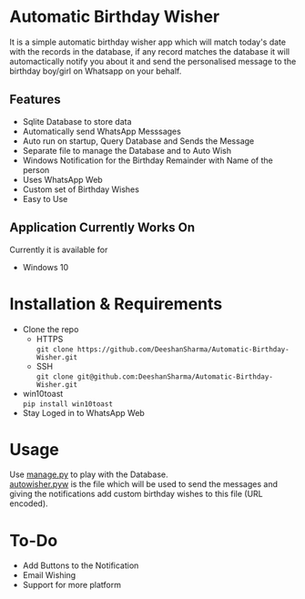# Automatic Birthday Wisher
It is a simple automatic birthday wisher app which will match today's date with the records in the database, if any record matches the database it will automactically notify you about it and send the personalised message to the birthday boy/girl on Whatsapp on your behalf.

## Features
- Sqlite Database to store data
- Automatically send WhatsApp Messsages
- Auto run on startup, Query Database and Sends the Message
- Separate file to manage the Database and to Auto Wish
- Windows Notification for the Birthday Remainder with Name of the person
- Uses WhatsApp Web
- Custom set of Birthday Wishes
- Easy to Use

## Application Currently Works On
Currently it is available for
- Windows 10

# Installation & Requirements
- Clone the repo
	- HTTPS<br>
	`git clone https://github.com/DeeshanSharma/Automatic-Birthday-Wisher.git`
	- SSH<br>
  `git clone git@github.com:DeeshanSharma/Automatic-Birthday-Wisher.git`
- win10toast<br>
  `pip install win10toast`
- Stay Loged in to WhatsApp Web

# Usage
Use [manage.py](manage.py) to play with the Database. <br>
[autowisher.pyw](autowisher.pyw)  is the file which will be used to send the messages and giving the notifications add custom birthday wishes to this file (URL encoded).

# To-Do
- Add Buttons to the Notification
- Email Wishing
- Support for more platform
